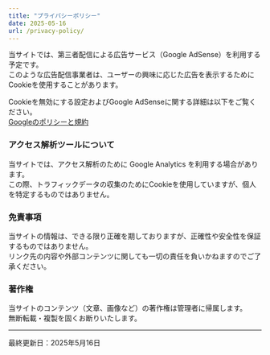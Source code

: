 ```yaml
---
title: "プライバシーポリシー"
date: 2025-05-16
url: /privacy-policy/
---
```


当サイトでは、第三者配信による広告サービス（Google AdSense）を利用する予定です。  
このような広告配信事業者は、ユーザーの興味に応じた広告を表示するためにCookieを使用することがあります。

Cookieを無効にする設定およびGoogle AdSenseに関する詳細は以下をご覧ください。  
[Googleのポリシーと規約](https://policies.google.com/technologies/ads?hl=ja)

### アクセス解析ツールについて

当サイトでは、アクセス解析のために Google Analytics を利用する場合があります。  
この際、トラフィックデータの収集のためにCookieを使用していますが、個人を特定するものではありません。

### 免責事項

当サイトの情報は、できる限り正確を期しておりますが、正確性や安全性を保証するものではありません。  
リンク先の内容や外部コンテンツに関しても一切の責任を負いかねますのでご了承ください。

### 著作権

当サイトのコンテンツ（文章、画像など）の著作権は管理者に帰属します。  
無断転載・複製を固くお断りいたします。

---

最終更新日：2025年5月16日
